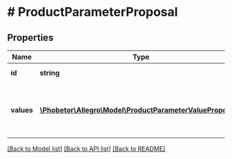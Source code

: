 # # ProductParameterProposal

## Properties

Name | Type | Description | Notes
------------ | ------------- | ------------- | -------------
**id** | **string** | Parameter identifier. | [optional]
**values** | [**\Phobetor\Allegro\Model\ProductParameterValueProposal[]**](ProductParameterValueProposal.md) | List of proposed product parameter change statuses. | [optional]

[[Back to Model list]](../../README.md#models) [[Back to API list]](../../README.md#endpoints) [[Back to README]](../../README.md)
